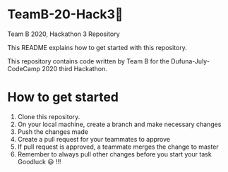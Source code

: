 # TeamB-20-Hack3🚩
Team B 2020, Hackathon 3 Repository  

This README explains how to get started with this repository.

This repository contains code written by Team B for the Dufuna-July-CodeCamp 2020 third Hackathon.

# How to get started
1. Clone this repository.
2. On your local machine, create a branch and make necessary changes
3. Push the changes made
4. Create a pull request for your teammates to approve
5. If pull request is approved, a teammate merges the change to master
6. Remember to always pull other changes before you start your task Goodluck 😃 !!!    
